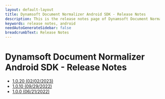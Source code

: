 ```yaml
---
layout: default-layout
title: Dynamsoft Document Normalizer Android SDK - Release Notes
description: This is the release notes page of Dynamsoft Document Normalizer for Android SDK.
keywords: release notes, android
needAutoGenerateSidebar: false
breadcrumbText: Release Notes
---
```


# Dynamsoft Document Normalizer Android SDK - Release Notes

- [1.0.20 (02/02/2023)](android-1.md#1020-02022023)
- [1.0.10 (09/29/2022)](android-1.md#1010-09292022)
- [1.0.0 (06/21/2022)](android-1.md#100-06212022)
